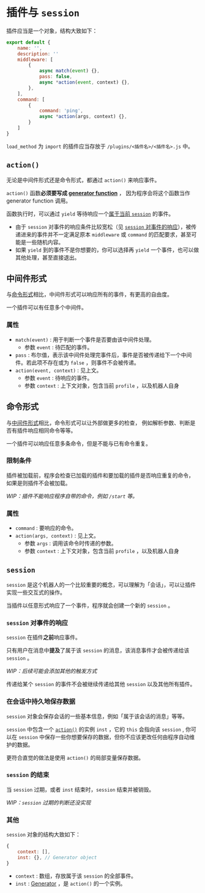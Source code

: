 # 插件与 `session`

插件应当是一个对象，结构大致如下：

```javascript
export default {
    name: '',
    description: ''
    middleware: [
        {
            async match(event) {},
            pass: false, 
            async *action(event, context) {},
        },
    ],
    command: [
        {
            command: 'ping',
            async *action(args, context) {},
        }
    ]
}
```

`load_method` 为 `import` 的插件应当存放于 `/plugins/<插件名>/<插件名>.js` 中。

## `action()`

无论是中间件形式还是命令形式，都通过 `action()` 来响应事件。

`action()` 函数**必须要写成 [generator function](https://developer.mozilla.org/en-US/docs/Web/JavaScript/Reference/Statements/function*)** ，
因为程序会将这个函数当作 generator function 调用。

函数执行时，可以通过 `yield` 等待响应一个[属于当前 `session`](#session-对事件的响应) 的事件。

- 由于 `session` 对事件的响应条件比较宽松（见 [`session` 对事件的响应](#session-对事件的响应)），被传递进来的事件并不一定满足原本 `middleware` 或 `command` 的匹配要求，甚至可能是一些随机内容。
- 如果 `yield` 到的事件不是你想要的，你可以选择再 `yield` 一个事件，也可以做其他处理，甚至直接退出。

## 中间件形式

与[命令形式](#命令形式)相比，中间件形式可以响应所有的事件，有更高的自由度。

一个插件可以有任意多个中间件。

### 属性

- `match(event)` : 用于判断一个事件是否要由该中间件处理。
  - 参数 `event` : 待匹配的事件。
- `pass` : 布尔值，表示该中间件处理完事件后，事件是否被传递给下一个中间件。若此项不存在或为 `false` ，则事件不会被传递。
- `action(event, context)` : 见上文。
  - 参数 `event` : 待响应的事件。
  - 参数 `context` : 上下文对象，包含当前 `profile` ，以及机器人自身

## 命令形式

与[中间件形式](#中间件形式)相比，命令形式可以让外部做更多的检查，
例如解析参数、判断是否有插件响应相同命令等等。

一个插件可以响应任意多条命令，但是不能与已有命令重复。

### 限制条件

插件被加载前，程序会检查已加载的插件和要加载的插件是否响应重复的命令，
如果是则插件不会被加载。

*WIP：插件不能响应程序自带的命令，例如 `/start` 等。*

### 属性

- `command` : 要响应的命令。
- `action(args, context)` : 见上文。
  - 参数 `args` : 调用该命令时传递的参数。
  - 参数 `context` : 上下文对象，包含当前 `profile` ，以及机器人自身

## `session`

`session` 是这个机器人的一个比较重要的概念，可以理解为「会话」，可以让插件实现一些交互式的操作。

当插件以任意形式响应了一个事件，程序就会创建一个新的 `session` 。

### `session` 对事件的响应

`session` 在插件**之前**响应事件。

只有用户在消息中**提及**了属于该 `session` 的消息，该消息事件才会被传递给该 `session` 。

*WIP：后续可能会添加其他的触发方式*

传递给某个 `session` 的事件不会被继续传递给其他 `session` 以及其他所有插件。

### 在会话中持久地保存数据

`session` 对象会保存会话的一些基本信息，例如「属于该会话的消息」等等。

`session` 中包含一个 [`action()`](#action) 的实例 `inst` ，它的 `this` 会指向该 `session` ,
你可以在 `session` 中保存一些你想要保存的数据，但你不应该更改任何由程序自动维护的数据。

更符合直觉的做法是使用 `action()` 的局部变量保存数据。

### `session` 的结束

当 `session` 过期，或者 `inst` 结束时，`session` 结束并被销毁。

*WIP：`session` 过期的判断还没实现*

### 其他

`session` 对象的结构大致如下：

```javascript
{
    context: [],
    inst: {}, // Generator object
}
```

- `context` : 数组，存放属于该 `session` 的全部事件。
- `inst` : [Generator](https://developer.mozilla.org/en-US/docs/Web/JavaScript/Reference/Global_Objects/Generator) ，是 `action()` 的一个实例。